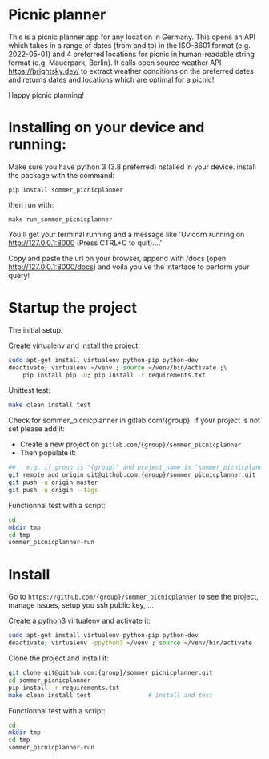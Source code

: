 # Picnic planner

This is a picnic planner app for any location in Germany. This opens an API which takes in a range of dates (from and to) in the ISO-8601 format (e.g. 2022-05-01) and 4 preferred locations for picnic in human-readable string format (e.g. Mauerpark, Berlin). It calls open source weather API https://brightsky.dev/ to extract weather conditions on the preferred dates and returns dates and locations which are optimal for a picnic!

Happy picnic planning!

# Installing on your device and running:

Make sure you have python 3 (3.8 preferred) nstalled in your device. install the package with the command:
```
pip install sommer_picnicplanner
```
then run with:

```
make run_sommer_picnicplanner
```
You'll get your terminal running and a message like 'Uvicorn running on http://127.0.0.1:8000 (Press CTRL+C to quit)....'

Copy and paste the url on your browser, append with /docs (open http://127.0.0.1:8000/docs) and voila you've the interface to perform your query!


# Startup the project

The initial setup.

Create virtualenv and install the project:
```bash
sudo apt-get install virtualenv python-pip python-dev
deactivate; virtualenv ~/venv ; source ~/venv/bin/activate ;\
    pip install pip -U; pip install -r requirements.txt
```

Unittest test:
```bash
make clean install test
```

Check for sommer_picnicplanner in gitlab.com/{group}.
If your project is not set please add it:

- Create a new project on `gitlab.com/{group}/sommer_picnicplanner`
- Then populate it:

```bash
##   e.g. if group is "{group}" and project_name is "sommer_picnicplanner"
git remote add origin git@github.com:{group}/sommer_picnicplanner.git
git push -u origin master
git push -u origin --tags
```

Functionnal test with a script:

```bash
cd
mkdir tmp
cd tmp
sommer_picnicplanner-run
```

# Install

Go to `https://github.com/{group}/sommer_picnicplanner` to see the project, manage issues,
setup you ssh public key, ...

Create a python3 virtualenv and activate it:

```bash
sudo apt-get install virtualenv python-pip python-dev
deactivate; virtualenv -ppython3 ~/venv ; source ~/venv/bin/activate
```

Clone the project and install it:

```bash
git clone git@github.com:{group}/sommer_picnicplanner.git
cd sommer_picnicplanner
pip install -r requirements.txt
make clean install test                # install and test
```
Functionnal test with a script:

```bash
cd
mkdir tmp
cd tmp
sommer_picnicplanner-run
```
